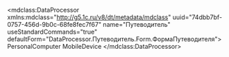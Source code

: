 <?xml version="1.0" encoding="UTF-8"?>
<mdclass:DataProcessor xmlns:mdclass="http://g5.1c.ru/v8/dt/metadata/mdclass" uuid="74dbb7bf-0757-456d-9b0c-68fe8fec7f67" name="Путеводитель" useStandardCommands="true" defaultForm="DataProcessor.Путеводитель.Form.ФормаПутеводителя">
  <synonym key="ru" value="Путеводитель по конфигурации"/>
  <producedTypes>
    <objectType typeId="121fb6da-90d6-49b1-b52a-d2816f290be0" valueTypeId="26f6b7d7-7bb5-4320-91bc-1335fda65b80"/>
    <managerType typeId="f0d07e33-20bd-45a6-aff7-55eff897ae46" valueTypeId="75c83e49-d27d-4906-98de-27f174bf6bec"/>
  </producedTypes>
  <forms uuid="e178e84d-9392-4c20-9460-7c4cc7de937c" name="ФормаПутеводителя">
    <usePurposes>PersonalComputer</usePurposes>
    <usePurposes>MobileDevice</usePurposes>
    <synonym key="ru" value="Форма путеводителя"/>
  </forms>
  <templates uuid="09299f02-68f4-439b-810d-ed097d9b0487" name="ГлавнаяСтраница" templateType="HTMLDocument">
    <synonym key="ru" value="Макет"/>
  </templates>
  <templates uuid="710e84df-7050-44c8-8169-bfe741539ca2" name="ДемонстрационнаяКонфигурация" templateType="HTMLDocument">
    <synonym key="ru" value="Демонстрационная конфигурация"/>
  </templates>
  <templates uuid="a73b5750-3506-475e-b847-22e446a421bf" name="КомандныйИнтерфейс" templateType="HTMLDocument">
    <synonym key="ru" value="Командный интерфейс"/>
  </templates>
  <templates uuid="edc10528-0567-47b8-bbe3-031fdce1cc72" name="УправляемаяФорма" templateType="HTMLDocument">
    <synonym key="ru" value="Управляемая форма"/>
  </templates>
  <templates uuid="74db706f-e7eb-4db7-ac63-67408299e6a9" name="ДинамическийСписок" templateType="HTMLDocument">
    <synonym key="ru" value="Динамический список"/>
  </templates>
  <templates uuid="a5ff6253-dfcb-4135-9935-eb562db2cc88" name="ИнтерфейсныеСвойстваМетаданных" templateType="HTMLDocument">
    <synonym key="ru" value="Интерфейсные свойства метаданных"/>
  </templates>
  <templates uuid="c9426e03-3e73-4743-9c0f-6f238a30d7a2" name="ОписаниеСтандартныхРеквизитовВМетаданных" templateType="HTMLDocument">
    <synonym key="ru" value="Описание стандартных реквизитов в метаданных"/>
  </templates>
  <templates uuid="3f773e15-c7b7-42b8-a530-dc302bdfc8b4" name="Отчеты" templateType="HTMLDocument">
    <synonym key="ru" value="Отчеты"/>
  </templates>
  <templates uuid="10d5a9ef-49eb-45f0-b99a-b4d0058562c1" name="Агрегаты" templateType="HTMLDocument">
    <synonym key="ru" value="Агрегаты"/>
  </templates>
  <templates uuid="928f7897-c3e1-4cdc-85d6-9b786f3f7a5d" name="КомандыОбъектовМетаданных" templateType="HTMLDocument">
    <synonym key="ru" value="Команды объектов метаданных"/>
  </templates>
  <templates uuid="d413cbfc-614a-4804-9b02-2406bb4b3abc" name="ПроверкаЗаполнения" templateType="HTMLDocument">
    <synonym key="ru" value="Проверка заполнения"/>
  </templates>
  <templates uuid="f531491c-d194-4b69-8bed-352fddd62a68" name="ЗаполнениеНачальнымиДанными" templateType="HTMLDocument">
    <synonym key="ru" value="Заполнение начальными данными"/>
  </templates>
  <templates uuid="8ea40443-2832-4adb-9139-1188df626b95" name="СообщенияИСостояние" templateType="HTMLDocument">
    <synonym key="ru" value="Сообщения и состояние"/>
  </templates>
  <templates uuid="66023532-f284-47a0-a108-9efa3f48b47b" name="ПечатьДокумента" templateType="HTMLDocument">
    <synonym key="ru" value="Печать документа"/>
  </templates>
  <templates uuid="b107cdee-5985-4599-aa21-7a7d9ccfefae" name="КартинкиВТабличномДокументе" templateType="HTMLDocument">
    <synonym key="ru" value="Отображение картинок в ячейках табличного документа"/>
  </templates>
  <templates uuid="7005347a-cbfa-4514-91cb-7252ff282170" name="БыстрыйВыборИВводПоСтроке" templateType="HTMLDocument">
    <synonym key="ru" value="Быстрый выбор и ввод по строке"/>
  </templates>
  <templates uuid="b4c67ebe-33a9-433d-94db-7f3a4bacb3d8" name="Подбор" templateType="HTMLDocument">
    <synonym key="ru" value="Подбор"/>
  </templates>
  <templates uuid="58dd67d2-f37c-4720-9a92-abc56d41f334" name="ПрограммноеИзменениеОписанияФормы" templateType="HTMLDocument">
    <synonym key="ru" value="Программное изменение описания формы"/>
  </templates>
  <templates uuid="ff531690-5958-4a2c-bb4d-d5167b93cace" name="ФункциональныеОпции" templateType="HTMLDocument">
    <synonym key="ru" value="Функциональные опции"/>
  </templates>
  <templates uuid="8052f7a2-090e-4210-9dd0-c6206b457f50" name="РаботаСФайламиИКартинками" templateType="HTMLDocument">
    <synonym key="ru" value="Работа с файлами и картинками"/>
  </templates>
  <templates uuid="3eba9ea6-5532-460c-b6e4-bac60c20a250" name="ПраваДоступа" templateType="HTMLDocument">
    <synonym key="ru" value="Права доступа"/>
  </templates>
  <templates uuid="d1fef266-4712-4f8b-814e-c5f2f114b815" name="НачальнаяСтраница" templateType="HTMLDocument">
    <synonym key="ru" value="Начальная страница"/>
  </templates>
  <templates uuid="1f8d7927-15fd-404e-ab7d-2f4ee064b171" name="ИнтерфейсПриложения" templateType="HTMLDocument">
    <synonym key="ru" value="Интерфейс приложения"/>
  </templates>
  <templates uuid="221e4936-98b2-482a-a930-20480d8b1ea8" name="ХранилищеНастроекПользователей" templateType="HTMLDocument">
    <synonym key="ru" value="Хранилище настроек пользователей"/>
  </templates>
  <templates uuid="b9525a38-a0be-46da-a349-fb23985817e7" name="ПроведениеДокументов" templateType="HTMLDocument">
    <synonym key="ru" value="Проведение документов"/>
  </templates>
  <templates uuid="79a4c805-81e5-461b-a384-9dc5a573fe6b" name="ВнешниеКомпоненты" templateType="HTMLDocument">
    <synonym key="ru" value="Внешние компоненты"/>
  </templates>
  <templates uuid="cd62861a-43ef-4ded-b19d-2bbb61289ef4" name="МеханизмХарактеристик" templateType="HTMLDocument">
    <synonym key="ru" value="Механизм характеристик"/>
  </templates>
  <templates uuid="32bf16cd-a023-4648-8efe-a75b849380b7" name="ФорматированныйДокумент" templateType="HTMLDocument">
    <synonym key="ru" value="Форматированный документ"/>
  </templates>
  <templates uuid="18fe2456-2974-4280-802f-ca33ce593484" name="Криптография" templateType="HTMLDocument">
    <synonym key="ru" value="Криптография"/>
  </templates>
  <templates uuid="b28c653d-0926-4394-a649-d8baad20666c" name="ПроизвольныеПредставленияОбъектов" templateType="HTMLDocument">
    <synonym key="ru" value="Произвольные представления объектов"/>
  </templates>
  <templates uuid="75669fa6-0899-4d0d-9269-90857ec72a4e" name="МобильноеПриложение" templateType="HTMLDocument">
    <synonym key="ru" value="Мобильное приложение"/>
  </templates>
  <templates uuid="9db21765-8f96-4169-b33c-14b44527f82f" name="ТиповыеПриемыРазработки" templateType="HTMLDocument">
    <synonym key="ru" value="Типовые приемы разработки"/>
  </templates>
  <commands uuid="96ef0e75-a210-425d-86d1-beb68cdcf5b1" name="ПутеводительПоКонфигурации" group="CommandGroup.Информация" representation="Auto">
    <synonym key="ru" value="Путеводитель по конфигурации"/>
    <commandParameterType/>
  </commands>
</mdclass:DataProcessor>
